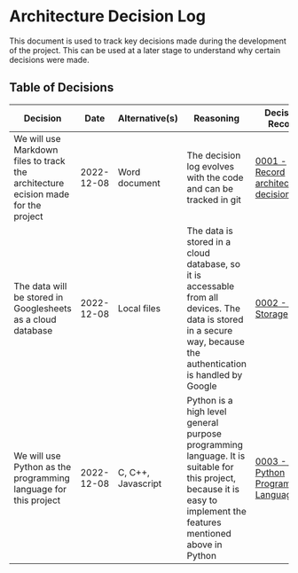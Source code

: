 # Architecture Decision Log

This document is used to track key decisions made during the development of the project. This can be used at a later stage to understand why certain decisions were made.

## Table of Decisions

| Decision | Date | Alternative(s) | Reasoning | Decision Record | Made By |
| -------- | ---- | -------------- | --------- | --------------- | ------- |
| We will use Markdown files to track the architecture ecision made for the project | 2022-12-08 | Word document | The decision log evolves with the code and can be tracked in git | [0001 - Record architecture decisions](architecture_decision_records/0001_record_architecture_decisions.md) | [Krizsi96](https://github.com/Krizsi96) |
| The data will be stored in Googlesheets as a cloud database | 2022-12-08 | Local files | The data is stored in a cloud database, so it is accessable from all devices. The data is stored in a secure way, because the authentication is handled by Google | [0002 - Data Storage](architecture_decision_records/0002_data_storage.md) | [Krizsi96](https://github.com/Krizsi96) |
| We will use Python as the programming language for this project | 2022-12-08 | C, C++, Javascript | Python is a high level general purpose programming language. It is suitable for this project, because it is easy to implement the features mentioned above in Python | [0003 - Use Python Programming Language](architecture_decision_records/0003_use_python_programming_language.md) | [Krizsi96](https://github.com/Krizsi96) |
